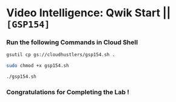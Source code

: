 # Video Intelligence: Qwik Start || `[GSP154]`

### Run the following Commands in Cloud Shell

```bash
gsutil cp gs://cloudhustlers/gsp154.sh .

sudo chmod +x gsp154.sh

./gsp154.sh
```

### Congratulations for Completing the Lab !
